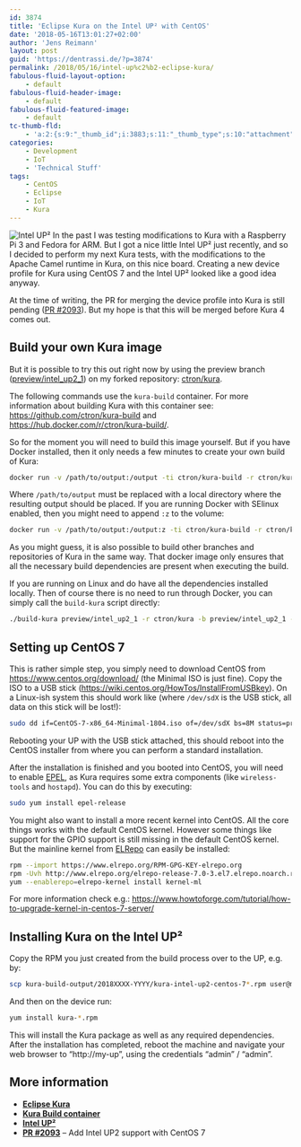 ```yaml
---
id: 3874
title: 'Eclipse Kura on the Intel UP² with CentOS'
date: '2018-05-16T13:01:27+02:00'
author: 'Jens Reimann'
layout: post
guid: 'https://dentrassi.de/?p=3874'
permalink: /2018/05/16/intel-up%c2%b2-eclipse-kura/
fabulous-fluid-layout-option:
    - default
fabulous-fluid-header-image:
    - default
fabulous-fluid-featured-image:
    - default
tc-thumb-fld:
    - 'a:2:{s:9:"_thumb_id";i:3883;s:11:"_thumb_type";s:10:"attachment";}'
categories:
    - Development
    - IoT
    - 'Technical Stuff'
tags:
    - CentOS
    - Eclipse
    - IoT
    - Kura
---
```


![Intel UP²](https://dentrassi.de/wp-content/uploads/20180515_171043-292x300.jpg) In the past I was testing modifications to Kura with a Raspberry Pi 3 and Fedora for ARM. But I got a nice little Intel UP² just recently, and so I decided to perform my next Kura tests, with the modifications to the Apache Camel runtime in Kura, on this nice board. Creating a new device profile for Kura using CentOS 7 and the Intel UP² looked like a good idea anyway.

<!-- more -->

At the time of writing, the PR for merging the device profile into Kura is still pending ([PR #2093](https://github.com/eclipse/kura/pull/2093)). But my hope is that this will be merged before Kura 4 comes out.

## Build your own Kura image

But it is possible to try this out right now by using the preview branch ([preview/intel\_up2\_1](https://github.com/ctron/kura/tree/preview/intel_up2_1)) on my forked repository: [ctron/kura](https://github.com/ctron/kura).

The following commands use the `kura-build` container. For more information about building Kura with this container see: <https://github.com/ctron/kura-build> and <https://hub.docker.com/r/ctron/kura-build/>.

So for the moment you will need to build this image yourself. But if you have Docker installed, then it only needs a few minutes to create your own build of Kura:

```bash
docker run -v /path/to/output:/output -ti ctron/kura-build -r ctron/kura -b preview/intel_up2_1 -- -Pintel-up2-centos-7
```

Where `/path/to/output` must be replaced with a local directory where the resulting output should be placed. If you are running Docker with SElinux enabled, then you might need to append `:z` to the volume:

```bash
docker run -v /path/to/output:/output:z -ti ctron/kura-build -r ctron/kura -b preview/intel_up2_1 -- -Pintel-up2-centos-7
```

As you might guess, it is also possible to build other branches and repositories of Kura in the same way. That docker image only ensures that all the necessary build dependencies are present when executing the build.

If you are running on Linux and do have all the dependencies installed locally. Then of course there is no need to run through Docker, you can simply call the `build-kura` script directly:

```bash
./build-kura preview/intel_up2_1 -r ctron/kura -b preview/intel_up2_1 -- -Pintel-up2-centos-7
```

## Setting up CentOS 7

This is rather simple step, you simply need to download CentOS from <https://www.centos.org/download/> (the Minimal ISO is just fine). Copy the ISO to a USB stick (<https://wiki.centos.org/HowTos/InstallFromUSBkey>). On a Linux-ish system this should work like (where `/dev/sdX` is the USB stick, all data on this stick will be lost!):

```bash
sudo dd if=CentOS-7-x86_64-Minimal-1804.iso of=/dev/sdX bs=8M status=progress oflag=direct
```

Rebooting your UP with the USB stick attached, this should reboot into the CentOS installer from where you can perform a standard installation.

After the installation is finished and you booted into CentOS, you will need to enable [EPEL](https://fedoraproject.org/wiki/EPEL), as Kura requires some extra components (like `wireless-tools` and `hostapd`). You can do this by executing:

```bash
sudo yum install epel-release
```

You might also want to install a more recent kernel into CentOS. All the core things works with the default CentOS kernel. However some things like support for the GPIO support is still missing in the default CentOS kernel. But the mainline kernel from [ELRepo](http://www.elrepo.org) can easily be installed:

```bash
rpm --import https://www.elrepo.org/RPM-GPG-KEY-elrepo.org
rpm -Uvh http://www.elrepo.org/elrepo-release-7.0-3.el7.elrepo.noarch.rpm
yum --enablerepo=elrepo-kernel install kernel-ml
```

For more information check e.g.: <https://www.howtoforge.com/tutorial/how-to-upgrade-kernel-in-centos-7-server/>

## Installing Kura on the Intel UP²

Copy the RPM you just created from the build process over to the UP, e.g. by:

```bash
scp kura-build-output/2018XXXX-YYYY/kura-intel-up2-centos-7*.rpm user@my-up:
```

And then on the device run:

```bash
yum install kura-*.rpm
```

This will install the Kura package as well as any required dependencies. After the installation has completed, reboot the machine and navigate your web browser to “http://my-up”, using the credentials “admin” / “admin”.

## More information

- **[Eclipse Kura](https://eclipse.org/kura)**
- **[Kura Build container](https://github.com/ctron/kura-build)**
- **[Intel UP²](http://www.up-board.org/upsquared)**
- **[PR #2093](https://github.com/eclipse/kura/pull/2093 "Add Intel UP2 support with CentOS 7 #2093")** – Add Intel UP2 support with CentOS 7
